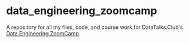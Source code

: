 # data_engineering_zoomcamp
A repository for all my files, code, and course work for DataTalks.Club's [Data Engineering ZoomCamp](https://github.com/DataTalksClub/data-engineering-zoomcamp).
